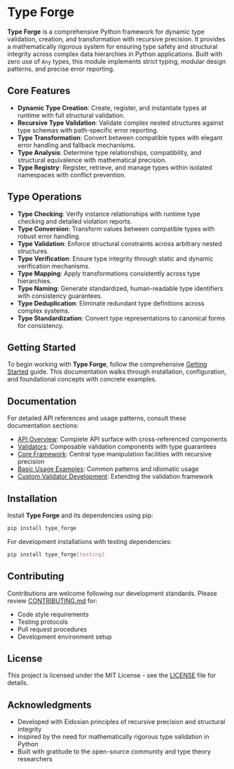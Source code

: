 # Type Forge

**Type Forge** is a comprehensive Python framework for dynamic type validation, creation, and transformation with recursive precision. It provides a mathematically rigorous system for ensuring type safety and structural integrity across complex data hierarchies in Python applications. Built with zero use of `Any` types, this module implements strict typing, modular design patterns, and precise error reporting.

## Core Features

- **Dynamic Type Creation**: Create, register, and instantiate types at runtime with full structural validation.
- **Recursive Type Validation**: Validate complex nested structures against type schemas with path-specific error reporting.
- **Type Transformation**: Convert between compatible types with elegant error handling and fallback mechanisms.
- **Type Analysis**: Determine type relationships, compatibility, and structural equivalence with mathematical precision.
- **Type Registry**: Register, retrieve, and manage types within isolated namespaces with conflict prevention.

## Type Operations

- **Type Checking**: Verify instance relationships with runtime type checking and detailed violation reports.
- **Type Conversion**: Transform values between compatible types with robust error handling.
- **Type Validation**: Enforce structural constraints across arbitrary nested structures.
- **Type Verification**: Ensure type integrity through static and dynamic verification mechanisms.
- **Type Mapping**: Apply transformations consistently across type hierarchies.
- **Type Naming**: Generate standardized, human-readable type identifiers with consistency guarantees.
- **Type Deduplication**: Eliminate redundant type definitions across complex systems.
- **Type Standardization**: Convert type representations to canonical forms for consistency.

## Getting Started

To begin working with **Type Forge**, follow the comprehensive [Getting Started](docs/getting_started.md) guide. This documentation walks through installation, configuration, and foundational concepts with concrete examples.

## Documentation

For detailed API references and usage patterns, consult these documentation sections:

- [API Overview](docs/api/index.md): Complete API surface with cross-referenced components
- [Validators](docs/api/validators.md): Composable validation components with type guarantees
- [Core Framework](docs/api/forge.md): Central type manipulation facilities with recursive precision
- [Basic Usage Examples](docs/examples/basic_usage.md): Common patterns and idiomatic usage
- [Custom Validator Development](docs/examples/custom_validators.md): Extending the validation framework

## Installation

Install **Type Forge** and its dependencies using pip:

```bash
pip install type_forge
```

For development installations with testing dependencies:

```bash
pip install type_forge[testing]
```

## Contributing

Contributions are welcome following our development standards. Please review [CONTRIBUTING.md](CONTRIBUTING.md) for:

- Code style requirements
- Testing protocols
- Pull request procedures
- Development environment setup

## License

This project is licensed under the MIT License - see the [LICENSE](LICENSE) file for details.

## Acknowledgments

- Developed with Eidosian principles of recursive precision and structural integrity
- Inspired by the need for mathematically rigorous type validation in Python
- Built with gratitude to the open-source community and type theory researchers
